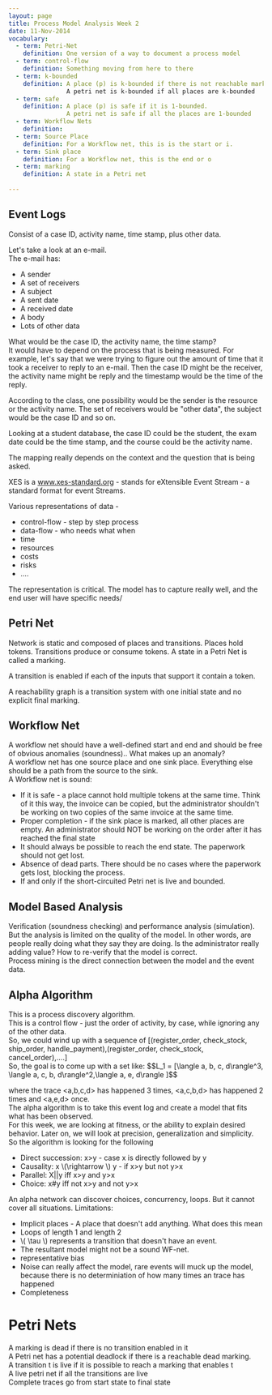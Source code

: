 ```yaml
---
layout: page
title: Process Model Analysis Week 2
date: 11-Nov-2014
vocabulary:
  - term: Petri-Net
    definition: One version of a way to document a process model
  - term: control-flow 
    definition: Something moving from here to there
  - term: k-bounded
    definition: A place (p) is k-bounded if there is not reachable marking with more than K tokens in p<br />
                A petri net is k-bounded if all places are k-bounded
  - term: safe
    definition: A place (p) is safe if it is 1-bounded.
                A petri net is safe if all the places are 1-bounded
  - term: Workflow Nets
    definition: 
  - term: Source Place
    definition: For a Workflow net, this is is the start or i.
  - term: Sink place
    definition: For a Workflow net, this is the end or o
  - term: marking
    definition: A state in a Petri net
    
---
```

<h2>
Event Logs
</h2>
<p>
Consist of a case ID, activity name, time stamp, plus other data.
</p>
<p>
  Let's take a look at an e-mail.<br />
  The e-mail has:
  <ul>
    <li>A sender</li>
    <li>A set of receivers</li>
    <li>A subject</li>
    <li>A sent date</li>
    <li>A received date</li>
    <li>A body</li>
    <li>Lots of other data</li>
  </ul>
  What would be the case ID, the activity name, the time stamp?<br />
  It would have to depend on the process that is being measured.  For example, let's say that we were trying to figure out the amount of time
  that it took a receiver to reply to an e-mail.  Then the case ID might be the receiver, the activity name might be reply and the timestamp 
  would be the time of the reply.
</p>
<p>
  According to the class, one possibility would be the sender is the resource or the activity name.  The set of receivers would be "other data", the subject would be the case ID and so on.
</p>
<p>
  Looking at a student database, the case ID could be the student, the exam date could be the time stamp, and the course could be the
  activity name.
</p>
<p>
  The mapping really depends on the context and the question that is being asked.
</p>
<p>
  XES is a <a href="http://www.xes-standard.org">www.xes-standard.org</a> - stands for eXtensible Event Stream - a standard format for event 
  Streams.
</p>
<p>
  Various representations of data - 
  <ul>
    <li>control-flow - step by step process</li>
    <li>data-flow - who needs what when</li>
    <li>time</li>
    <li>resources</li>
    <li>costs</li>
    <li>risks</li>
    <li>....</li>
  </ul>
  The representation is critical.  The model has to capture really well, and the end user will have specific needs/
</p>
<h2>
  Petri Net
</h2>
<p>
  Network is static and composed of places and transitions.  Places hold tokens.  Transitions produce or consume tokens.  A state in a Petri Net is called a marking.
</p>
<p>
  A transition is enabled if each of the inputs that support it contain a token.
</p>
<p>
  A reachability graph is a transition system with one initial state and no explicit final marking.  
</p>

<h2>
  Workflow Net
</h2>
<p>
  A workflow net should have a well-defined start and end and should be free of obvious anomalies (soundness)..  What makes up an
  anomaly?<br />
  A workflow net has one source place and one sink place.  Everything else should be a path from the source to the sink.<br />
  A Workflow net is sound:<br >
  <ul><li>If it is safe - a place cannot hold multiple tokens at the same time.  Think of it this way, the invoice can be copied, but
      the administrator shouldn't be working on two copies of the same invoice at the same time.</li>
      <li>Proper completion - if the sink place is marked, all other places are empty.  An administrator should NOT be working on the order
      after it has reached the final state</li>
      <li>It should always be possible to reach the end state.  The paperwork should not get lost.</li>
      <li>Absence of dead parts.  There should be no cases where the paperwork gets lost, blocking the process.</li>
      <li>If and only if the short-circuited Petri net is live and bounded.</li>
  </ul>
</p>
<h2>Model Based Analysis</h2>
<p>
   Verification (soundness checking) and performance analysis (simulation).  But the analysis is limited on the quality of the model.  
   In other words, are people really doing what they say they are doing.  Is the administrator really adding value?  How to re-verify that
   the model is correct.<br />
   Process mining is the direct connection between the model and the event data.
</p>
<h2>Alpha Algorithm</h2>
<p>
  This is a process discovery algorithm.<br />
  This is a control flow - just the order of activity, by case, while ignoring any of the other data.<br>
  So, we could wind up with a sequence of [(register_order, check_stock, ship_order, handle_payment),(register_order, check_stock, cancel_order),....]<br />
  So, the goal is to come up with a set like:
  $$L_1 = [\langle a, b, c, d\rangle^3, \langle a, c, b, d\rangle^2,\langle a, e, d\rangle ]$$

  where the trace <a,b,c,d> has happened 3 times, <a,c,b,d> has happened 2 times and <a,e,d> once.<br />
  The alpha algorithm is to take this event log and create a model that fits what has been observed.<br />
  For this week, we are looking at fitness, or the ability to explain desired behavior.  Later on, we will look at precision, 
  generalization and simplicity.<br />
  So the algorithm is looking for the following<br />
  <ul>
    <li>Direct succession: x&gt;y - case x is directly followed by y</li>
    <li>Causality: x \(\rightarrow \)  y - if x&gt;y but not y&gt;x</li>
    <li>Parallel: X||y iff x&gt;y and y&gt;x</li>
    <li>Choice: x#y iff not x&gt;y and not y&gt;x</li>
  </ul>
</p>
<p>
  An alpha network can discover choices, concurrency, loops.  But it cannot cover all situations.  Limitations:<br />
  <ul>
    <li>Implicit places - A place that doesn't add anything.  What does this mean</li>
    <li>Loops of length 1 and length 2</li>
    <li>\( \tau \) represents a transition that doesn't have an event. </li>
    <li>The resultant model might not be a sound WF-net.</li>
    <li>representative bias</li>
    <li>Noise can really affect the model, rare events will muck up the model, because there is no determiniation of how many times 
      an trace has happened</li>
    <li>Completeness</li>
  </ul>
</p>
<div id="pn" class="content-container">
  <h1>Petri Nets</h1>
  <div id="paper" class="paper"></div>
</div>

<p>
  A marking is dead if there is no transition enabled in it<br />
  A Petri net has a potential deadlock if there is a reachable dead marking.<br />
  A transition t is live if it is possible to reach a marking that enables t<br />
  A live petri net if all the transitions are live<br />
  Complete traces go from start state to final state
</p>

<script src="/assets/js/joint.min.js"></script>
<script src="/assets/js/joint.shapes.pn.min.js"></script>

<script>
var graph = new joint.dia.Graph;
var paper = new joint.dia.Paper({
    el: $('#paper'),
    width: 500,
    height: 500,
    gridSize: 10,
    perpendicularLinks: true,
    model: graph
});

var pn = joint.shapes.pn;

var pDarmstadt = new pn.Place({ position: { x: 250, y: 50 }, attrs: { '.label': { text: 'Darmstadt' }  }, tokens: 1 });
var pFrankfurt = new pn.Place({ position: { x: 400, y: 250 }, attrs: { '.label': { text: 'Frankfurt' } }, tokens: 0 });
var pHeidleberg = new pn.Place({ position: { x: 250, y: 400}, attrs: { '.label': { text: 'Heidleberg' }  }, tokens: 0 });
var pKoln = new pn.Place({ position: { x: 50, y: 250}, attrs: { '.label': { text: 'Koln' }  }, tokens: 0 });

var tDarmstadtFrankfurt = new pn.Transition({ position: { x: 425, y: 50 }, attrs: { '.label': { text: 'travel' }  } });
var tFranfurtHeidleberg = new pn.Transition({ position: { x: 425, y: 400 }, attrs: { '.label': { text: 'travel' }  } });
var tHeidlebergKoln = new pn.Transition({ position: { x: 75, y: 400 }, attrs: { '.label': { text: 'travel' }  } });
var tKolnDarmstadt = new pn.Transition({ position: { x: 75, y: 50 }, attrs: { '.label': { text: 'travel' }  } });

function link(a, b) {

    return new pn.Link({
        source: { id: a.id, selector: '.root' },
        target: { id: b.id, selector: '.root' }
    });
}

graph.addCell([ pDarmstadt, pFrankfurt, pHeidleberg, pKoln, tDarmstadtFrankfurt , tFranfurtHeidleberg, tHeidlebergKoln, tKolnDarmstadt]);

graph.addCell([
    link(pDarmstadt, tDarmstadtFrankfurt),
    link(tDarmstadtFrankfurt, pFrankfurt),
    link(pFrankfurt, tFranfurtHeidleberg),
    link(tFranfurtHeidleberg, pHeidleberg),
    link(pHeidleberg, tHeidlebergKoln),
    link(tHeidlebergKoln, pKoln),
    link(pKoln, tKolnDarmstadt),
    link(tKolnDarmstadt, pDarmstadt)
]);


function fireTransition(t, sec) {

    var inbound = graph.getConnectedLinks(t, { inbound: true });
    var outbound = graph.getConnectedLinks(t, { outbound: true });

    var placesBefore = _.map(inbound, function(link) { return graph.getCell(link.get('source').id); });
    var placesAfter = _.map(outbound, function(link) { return graph.getCell(link.get('target').id); });

    var isFirable = true;
    _.each(placesBefore, function(p) { if (p.get('tokens') == 0) isFirable = false; });

    if (isFirable) {

        _.each(placesBefore, function(p) {
            // Let the execution finish before adjusting the value of tokens. So that we can loop over all transitions
            // and call fireTransition() on the original number of tokens.
            _.defer(function() { p.set('tokens', p.get('tokens') - 1); });
      var link = _.find(inbound, function(l) { return l.get('source').id === p.id; });
      paper.findViewByModel(link).sendToken(V('circle', { r: 5, fill: 'red' }).node, sec * 1000);
      
        });

        _.each(placesAfter, function(p) {
      var link = _.find(outbound, function(l) { return l.get('target').id === p.id; });
      paper.findViewByModel(link).sendToken(V('circle', { r: 5, fill: 'red' }).node, sec * 1000, function() {
                p.set('tokens', p.get('tokens') + 1);
      });
      
        });
    }
}

function simulate() {
    var transitions = [tDarmstadtFrankfurt, tFranfurtHeidleberg, tHeidlebergKoln, tKolnDarmstadt];
    _.each(transitions, function(t) { if (Math.random() < 0.7) fireTransition(t, 1); });
    
    return setInterval(function() {
        _.each(transitions, function(t) { if (Math.random() < 0.7) fireTransition(t, 1); });
    }, 2000);
}

function stopSimulation(simulationId) {
    clearInterval(simulationId);
}

var simulationId = simulate();



</script>
 